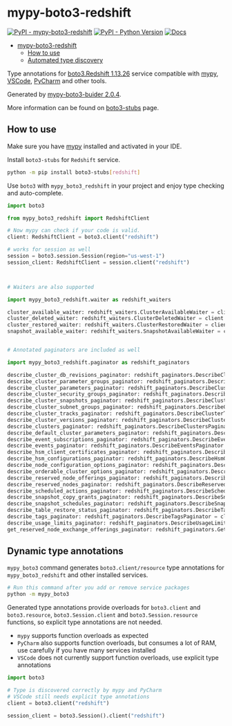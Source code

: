 # mypy-boto3-redshift

[![PyPI - mypy-boto3-redshift](https://img.shields.io/pypi/v/mypy-boto3-redshift.svg?color=blue)](https://pypi.org/project/mypy-boto3-redshift)
[![PyPI - Python Version](https://img.shields.io/pypi/pyversions/mypy-boto3-redshift.svg?color=blue)](https://pypi.org/project/mypy-boto3-redshift)
[![Docs](https://img.shields.io/readthedocs/mypy-boto3-builder.svg?color=blue)](https://mypy-boto3-builder.readthedocs.io/)

- [mypy-boto3-redshift](#mypy-boto3-redshift)
  - [How to use](#how-to-use)
  - [Automated type discovery](#automated-type-discovery)

Type annotations for
[boto3.Redshift 1.13.26](https://boto3.amazonaws.com/v1/documentation/api/1.13.26/reference/services/redshift.html#Redshift) service
compatible with [mypy](https://github.com/python/mypy), [VSCode](https://code.visualstudio.com/),
[PyCharm](https://www.jetbrains.com/pycharm/) and other tools.

Generated by [mypy-boto3-buider 2.0.4](https://github.com/vemel/mypy_boto3_builder).

More information can be found on [boto3-stubs](https://pypi.org/project/boto3-stubs/) page.

## How to use

Make sure you have [mypy](https://github.com/python/mypy) installed and activated in your IDE.

Install `boto3-stubs` for `Redshift` service.

```bash
python -m pip install boto3-stubs[redshift]
```

Use `boto3` with `mypy_boto3_redshift` in your project and enjoy type checking and auto-complete.

```python
import boto3

from mypy_boto3_redshift import RedshiftClient

# Now mypy can check if your code is valid.
client: RedshiftClient = boto3.client("redshift")

# works for session as well
session = boto3.session.Session(region="us-west-1")
session_client: RedshiftClient = session.client("redshift")



# Waiters are also supported

import mypy_boto3_redshift.waiter as redshift_waiters

cluster_available_waiter: redshift_waiters.ClusterAvailableWaiter = client.get_waiter("cluster_available")
cluster_deleted_waiter: redshift_waiters.ClusterDeletedWaiter = client.get_waiter("cluster_deleted")
cluster_restored_waiter: redshift_waiters.ClusterRestoredWaiter = client.get_waiter("cluster_restored")
snapshot_available_waiter: redshift_waiters.SnapshotAvailableWaiter = client.get_waiter("snapshot_available")


# Annotated paginators are included as well

import mypy_boto3_redshift.paginator as redshift_paginators

describe_cluster_db_revisions_paginator: redshift_paginators.DescribeClusterDbRevisionsPaginator = client.get_paginator("describe_cluster_db_revisions")
describe_cluster_parameter_groups_paginator: redshift_paginators.DescribeClusterParameterGroupsPaginator = client.get_paginator("describe_cluster_parameter_groups")
describe_cluster_parameters_paginator: redshift_paginators.DescribeClusterParametersPaginator = client.get_paginator("describe_cluster_parameters")
describe_cluster_security_groups_paginator: redshift_paginators.DescribeClusterSecurityGroupsPaginator = client.get_paginator("describe_cluster_security_groups")
describe_cluster_snapshots_paginator: redshift_paginators.DescribeClusterSnapshotsPaginator = client.get_paginator("describe_cluster_snapshots")
describe_cluster_subnet_groups_paginator: redshift_paginators.DescribeClusterSubnetGroupsPaginator = client.get_paginator("describe_cluster_subnet_groups")
describe_cluster_tracks_paginator: redshift_paginators.DescribeClusterTracksPaginator = client.get_paginator("describe_cluster_tracks")
describe_cluster_versions_paginator: redshift_paginators.DescribeClusterVersionsPaginator = client.get_paginator("describe_cluster_versions")
describe_clusters_paginator: redshift_paginators.DescribeClustersPaginator = client.get_paginator("describe_clusters")
describe_default_cluster_parameters_paginator: redshift_paginators.DescribeDefaultClusterParametersPaginator = client.get_paginator("describe_default_cluster_parameters")
describe_event_subscriptions_paginator: redshift_paginators.DescribeEventSubscriptionsPaginator = client.get_paginator("describe_event_subscriptions")
describe_events_paginator: redshift_paginators.DescribeEventsPaginator = client.get_paginator("describe_events")
describe_hsm_client_certificates_paginator: redshift_paginators.DescribeHsmClientCertificatesPaginator = client.get_paginator("describe_hsm_client_certificates")
describe_hsm_configurations_paginator: redshift_paginators.DescribeHsmConfigurationsPaginator = client.get_paginator("describe_hsm_configurations")
describe_node_configuration_options_paginator: redshift_paginators.DescribeNodeConfigurationOptionsPaginator = client.get_paginator("describe_node_configuration_options")
describe_orderable_cluster_options_paginator: redshift_paginators.DescribeOrderableClusterOptionsPaginator = client.get_paginator("describe_orderable_cluster_options")
describe_reserved_node_offerings_paginator: redshift_paginators.DescribeReservedNodeOfferingsPaginator = client.get_paginator("describe_reserved_node_offerings")
describe_reserved_nodes_paginator: redshift_paginators.DescribeReservedNodesPaginator = client.get_paginator("describe_reserved_nodes")
describe_scheduled_actions_paginator: redshift_paginators.DescribeScheduledActionsPaginator = client.get_paginator("describe_scheduled_actions")
describe_snapshot_copy_grants_paginator: redshift_paginators.DescribeSnapshotCopyGrantsPaginator = client.get_paginator("describe_snapshot_copy_grants")
describe_snapshot_schedules_paginator: redshift_paginators.DescribeSnapshotSchedulesPaginator = client.get_paginator("describe_snapshot_schedules")
describe_table_restore_status_paginator: redshift_paginators.DescribeTableRestoreStatusPaginator = client.get_paginator("describe_table_restore_status")
describe_tags_paginator: redshift_paginators.DescribeTagsPaginator = client.get_paginator("describe_tags")
describe_usage_limits_paginator: redshift_paginators.DescribeUsageLimitsPaginator = client.get_paginator("describe_usage_limits")
get_reserved_node_exchange_offerings_paginator: redshift_paginators.GetReservedNodeExchangeOfferingsPaginator = client.get_paginator("get_reserved_node_exchange_offerings")
```

## Dynamic type annotations

`mypy_boto3` command generates `boto3.client/resource` type annotations for
`mypy_boto3_redshift` and other installed services.

```bash
# Run this command after you add or remove service packages
python -m mypy_boto3
```

Generated type annotations provide overloads for `boto3.client` and `boto3.resource`,
`boto3.Session.client` and `boto3.Session.resource` functions,
so explicit type annotations are not needed.

- `mypy` supports function overloads as expected
- `PyCharm` also supports function overloads, but consumes a lot of RAM, use carefully if you have many services installed
- `VSCode` does not currently support function overloads, use explicit type annotations

```python
import boto3

# Type is discovered correctly by mypy and PyCharm
# VSCode still needs explicit type annotations
client = boto3.client("redshift")

session_client = boto3.Session().client("redshift")
```